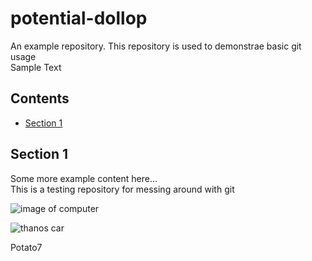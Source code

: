 # potential-dollop
An example repository. This repository is used to demonstrae basic git usage  
Sample Text 

## Contents
* [Section 1](#section-1)

## Section 1
Some more example content here...  
This is a testing repository for messing around with git  

![image of computer](https://images-na.ssl-images-amazon.com/images/G/02/apparel/rcxgs/tile._CB483369956_.gif)

![thanos car](https://i.kym-cdn.com/entries/icons/mobile/000/027/072/thanos_car_2.jpg)

Potato7

